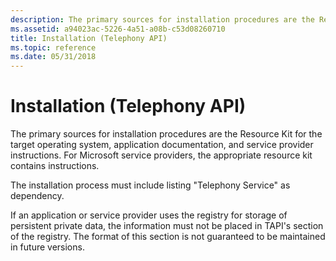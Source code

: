 ```yaml
---
description: The primary sources for installation procedures are the Resource Kit for the target operating system, application documentation, and service provider instructions. For Microsoft service providers, the appropriate resource kit contains instructions.
ms.assetid: a94023ac-5226-4a51-a08b-c53d08260710
title: Installation (Telephony API)
ms.topic: reference
ms.date: 05/31/2018
---
```


# Installation (Telephony API)

The primary sources for installation procedures are the Resource Kit for the target operating system, application documentation, and service provider instructions. For Microsoft service providers, the appropriate resource kit contains instructions.

The installation process must include listing "Telephony Service" as dependency.

If an application or service provider uses the registry for storage of persistent private data, the information must not be placed in TAPI's section of the registry. The format of this section is not guaranteed to be maintained in future versions.

 

 



